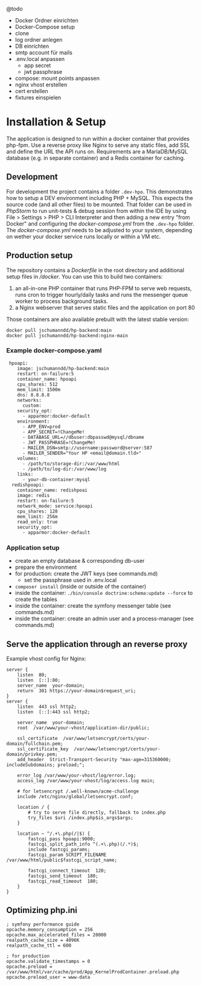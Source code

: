@todo
* Docker Ordner einrichten
* Docker-Compose setup
* clone
* log ordner anlegen
* DB einrichten
* smtp account für mails
* .env.local anpassen
  * app secret
  * jwt passphrase
* compose: mount points anpassen
* nginx vhost erstellen
* cert erstellen
* fixtures einspielen

# Installation & Setup

The application is designed to run within a docker container that provides
php-fpm. Use a reverse proxy like Nginx to serve any static files, add SSL and
define the URL the API runs on.
Requirements are a MariaDB/MySQL database (e.g. in separate container) and
a Redis container for caching.

## Development

For development the project contains a folder `.dev-hpo`. This demonstrates how
to setup a DEV environment including PHP + MySQL. This expects the source code
(and all other files) to be mounted. That folder can be used in _PhpStorm_ to
run unit-tests & debug session from within the IDE by using File > Settings >
PHP > CLI Interpreter and then adding a new entry "from Docker" and
configuring the _docker-compose.yml_ from the `.dev-hpo` folder.  
The _docker-compose.yml_ needs to be adjusted to your system, depending on
wether your docker service runs locally or within a VM etc.

## Production setup

The repository contains a _Dockerfile_ in the root directory and additional setup
files in _/docker_. You can use this to build two containers:

1. an all-in-one PHP container that runs PHP-FPM to serve web requests, runs
   cron to trigger hourly/daily tasks and runs the messenger queue worker to
   process background tasks.
2. a Nginx webserver that serves static files and the application on port 80

Those containers are also available prebuilt with the latest stable version:
```shell
docker pull jschumanndd/hp-backend:main
docker pull jschumanndd/hp-backend:nginx-main
```

### Example docker-compose.yaml
```
 hpoapi:
    image: jschumanndd/hp-backend:main
    restart: on-failure:5
    container_name: hpoapi
    cpu_shares: 512
    mem_limit: 1500m
    dns: 8.8.8.8
    networks:
      custom:
    security_opt:
      - apparmor:docker-default
    environment:
      - APP_ENV=prod
      - APP_SECRET=!ChangeMe!
      - DATABASE_URL=//dbuser:dbpasswd@mysql/dbname
      - JWT_PASSPHRASE=!ChangeMe!
      - MAILER_DSN=smtp://username:password@server:587
      - MAILER_SENDER="Your HP <email@domain.tld>"
    volumes:
      - /path/to/storage-dir:/var/www/html
      - /path/to/log-dir:/var/www/log
    links:
      - your-db-container:mysql
  redishpoapi:
    container_name: redishpoai
    image: redis
    restart: on-failure:5
    network_mode: service:hpoapi
    cpu_shares: 128
    mem_limit: 256m
    read_only: true
    security_opt:
      - apparmor:docker-default
```

### Application setup
* create an empty database & corresponding db-user 
* prepare the environment
* for production: create the JWT keys (see commands.md)
  * set the passphrase used in .env.local
* `composer install` (inside or outside of the container)
* inside the container: `./bin/console doctrine:schema:update --force` to
  create the tables
* inside the container: create the symfony messenger table (see commands.md)
* inside the container: create an admin user and a process-manager (see commands.md)

## Serve the application through an reverse proxy

Example vhost config for Nginx:
```
server {
    listen  80;
    listen  [::]:80;
    server_name  your-domain;
    return  301 https://your-domain$request_uri;
}
server {
    listen  443 ssl http2;
    listen  [::]:443 ssl http2;

    server_name  your-domain;
    root  /var/www/your-vhost/application-dir/public;

    ssl_certificate  /var/www/letsencrypt/certs/your-domain/fullchain.pem;
    ssl_certificate_key  /var/www/letsencrypt/certs/your-domain/privkey.pem;
    add_header  Strict-Transport-Security "max-age=315360000; includeSubdomains; preload;";

    error_log /var/www/your-vhost/log/error.log;
    access_log /var/www/your-vhost/log/access.log main;

    # for letsencrypt /.well-known/acme-challenge
    include /etc/nginx/global/letsencrypt.conf;

    location / {
        # try to serve file directly, fallback to index.php
        try_files $uri /index.php$is_args$args;
    }

    location ~ ^/.+\.php(/|$) {
        fastcgi_pass hpoapi:9000;
        fastcgi_split_path_info ^(.+\.php)(/.*)$;
        include fastcgi_params;
        fastcgi_param SCRIPT_FILENAME /var/www/html/public$fastcgi_script_name;

        fastcgi_connect_timeout  120;
        fastcgi_send_timeout  180;
        fastcgi_read_timeout  180;
    }
}
```

## Optimizing php.ini
```
; symfony performance guide
opcache.memory_consumption = 256
opcache.max_accelerated_files = 20000
realpath_cache_size = 4096K
realpath_cache_ttl = 600

; for production
opcache.validate_timestamps = 0
opcache.preload = /var/www/html/var/cache/prod/App_KernelProdContainer.preload.php
opcache.preload_user = www-data
```